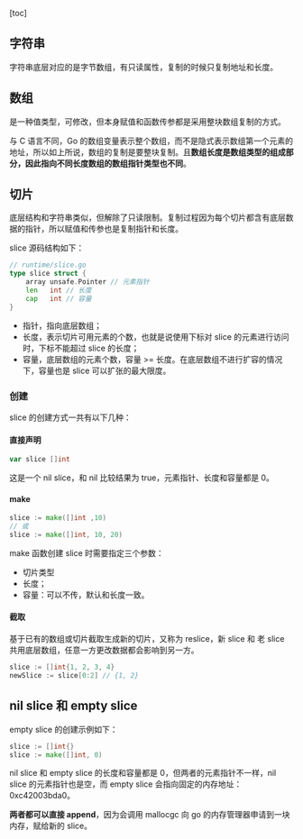 [toc]



## 字符串

字符串底层对应的是字节数组，有只读属性，复制的时候只复制地址和长度。



## 数组

是一种值类型，可修改，但本身赋值和函数传参都是采用整块数组复制的方式。

与 C 语言不同，Go 的数组变量表示整个数组，而不是隐式表示数组第一个元素的地址，所以如上所说，数组的复制是要整块复制。且**数组长度是数组类型的组成部分，因此指向不同长度数组的数组指针类型也不同**。



## 切片

底层结构和字符串类似，但解除了只读限制。复制过程因为每个切片都含有底层数据的指针，所以赋值和传参也是复制指针和长度。

slice 源码结构如下：

```go
// runtime/slice.go
type slice struct {
    array unsafe.Pointer // 元素指针
    len   int // 长度 
    cap   int // 容量
}
```

- 指针，指向底层数组；
- 长度，表示切片可用元素的个数，也就是说使用下标对 slice 的元素进行访问时，下标不能超过 slice 的长度；
- 容量，底层数组的元素个数，容量 >= 长度。在底层数组不进行扩容的情况下，容量也是 slice 可以扩张的最大限度。

### 创建

slice 的创建方式一共有以下几种：

#### 直接声明

```go
var slice []int
```

这是一个 nil slice，和 nil 比较结果为 true，元素指针、长度和容量都是 0。

#### make

```go
slice := make([]int ,10)
// 或
slice := make([]int, 10, 20)
```

make 函数创建 slice 时需要指定三个参数：

-   切片类型
-   长度；
-   容量：可以不传，默认和长度一致。

#### 截取

基于已有的数组或切片截取生成新的切片，又称为 reslice，新 slice 和 老 slice 共用底层数组，任意一方更改数据都会影响到另一方。

```go
slice := []int{1, 2, 3, 4}
newSlice := slice[0:2] // {1, 2}
```



## nil slice 和 empty slice

empty slice 的创建示例如下：

```go
slice := []int{}
slice := make([]int, 0)
```

nil slice 和 empty slice 的长度和容量都是 0，但两者的元素指针不一样，nil slice 的元素指针也是空，而 empty slice 会指向固定的内存地址：0xc42003bda0。

**两者都可以直接 append**，因为会调用 mallocgc 向 go 的内存管理器申请到一块内存，赋给新的 slice。